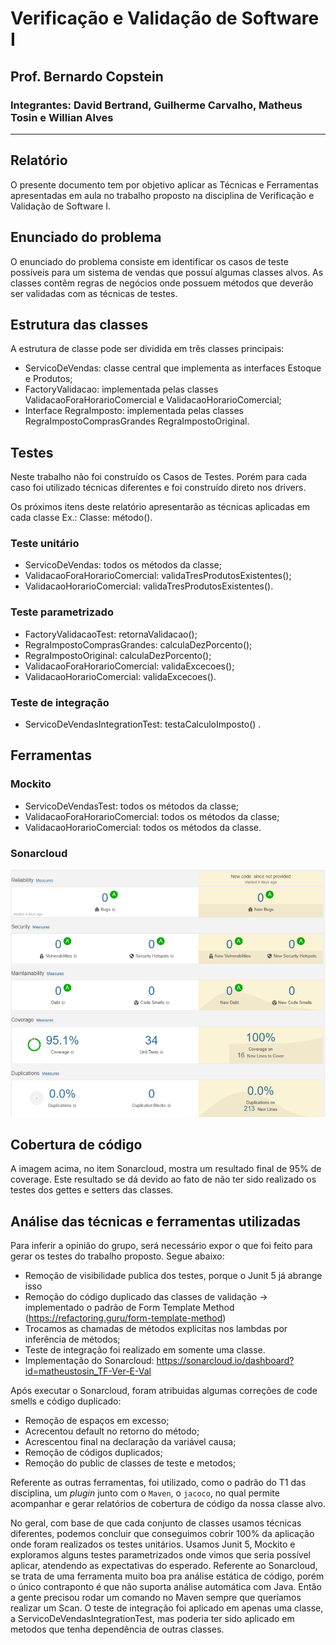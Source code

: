 # Verificação e Validação de Software I

## Prof. Bernardo Copstein

### Integrantes: David Bertrand, Guilherme Carvalho, Matheus Tosin e Willian Alves

---

## Relatório 
O presente documento tem por objetivo aplicar as Técnicas e Ferramentas apresentadas em aula no trabalho proposto na disciplina de Verificação e Validação de Software I.

## Enunciado do problema

O enunciado do problema consiste em identificar os casos de teste possíveis para um sistema de vendas que possuí algumas classes alvos. As classes contêm regras de negócios onde possuem métodos que deverão ser validadas com as técnicas de testes.

## Estrutura das classes

A estrutura de classe pode ser dividida em três classes principais:

- ServicoDeVendas: classe central que implementa as interfaces Estoque e Produtos;
- FactoryValidacao: implementada pelas classes ValidacaoForaHorarioComercial e ValidacaoHorarioComercial;
- Interface RegraImposto: implementada pelas classes RegraImpostoComprasGrandes RegraImpostoOriginal.

## Testes

Neste trabalho não foi construído os Casos de Testes. Porém para cada caso foi utilizado técnicas diferentes e foi construído direto nos drivers.

Os próximos itens deste relatório apresentarão as técnicas aplicadas em cada classe
Ex.: Classe: método().

### Teste unitário
 - ServicoDeVendas: todos os métodos da classe;
- ValidacaoForaHorarioComercial:  validaTresProdutosExistentes();
- ValidacaoHorarioComercial: validaTresProdutosExistentes().

### Teste parametrizado
- FactoryValidacaoTest: retornaValidacao();
- RegraImpostoComprasGrandes: calculaDezPorcento();
- RegraImpostoOriginal: calculaDezPorcento();
- ValidacaoForaHorarioComercial: validaExcecoes();
- ValidacaoHorarioComercial: validaExcecoes().

### Teste de integração
- ServicoDeVendasIntegrationTest: testaCalculoImposto() .

## Ferramentas
### Mockito 
- ServicoDeVendasTest: todos os métodos da classe;
- ValidacaoForaHorarioComercial: todos os métodos da classe;
- ValidacaoHorarioComercial: todos os métodos da classe.

### Sonarcloud
![Sonarcloud](utils/sonarcloud.png)


## Cobertura de código

A imagem acima, no item Sonarcloud, mostra um resultado final de 95% de coverage. Este resultado se dá devido ao fato de não ter sido realizado os testes dos gettes e setters das classes.

## Análise das técnicas e ferramentas utilizadas

Para inferir a opinião do grupo, será necessário expor o que foi feito para gerar os testes do trabalho proposto. Segue abaixo:
- Remoção de visibilidade publica dos testes, porque o Junit 5 já abrange isso
- Remoção do código duplicado das classes de validação -> implementado o padrão de Form Template Method (https://refactoring.guru/form-template-method)
- Trocamos as chamadas de métodos explicitas nos lambdas por inferência de métodos;
- Teste de integração foi realizado em somente uma classe.
- Implementação do Sonarcloud: https://sonarcloud.io/dashboard?id=matheustosin_TF-Ver-E-Val

Após executar o Sonarcloud, foram atribuidas algumas correções de code smells e código duplicado:
- Remoção de espaços em excesso;
- Acrecentou default no retorno do método;
- Acrescentou final na declaração da variável causa;
- Remoção de códigos duplicados;
- Remoção do public de classes de teste e metodos;

Referente as outras ferramentas, foi utilizado, como o padrão do T1 das disciplina, um *plugin* junto com o `Maven`, o `jacoco`, no qual permite acompanhar e gerar relatórios de cobertura de código da nossa classe alvo.
 
No geral, com base de que cada conjunto de classes usamos técnicas diferentes, podemos concluir que conseguimos cobrir 100% da aplicação onde foram realizados os testes unitários. Usamos Junit 5, Mockito e exploramos alguns testes parametrizados onde vimos que seria possível aplicar, atendendo as expectativas do esperado.
Referente ao Sonarcloud, se trata de uma ferramenta muito boa pra análise estática de código, porém o único contraponto é que não suporta análise automática com Java. Então a gente precisou rodar um comando no Maven sempre que queríamos realizar um Scan. O teste de integração foi aplicado em apenas uma classe, a ServicoDeVendasIntegrationTest, mas poderia ter sido aplicado em metodos que tenha dependência de outras classes.
